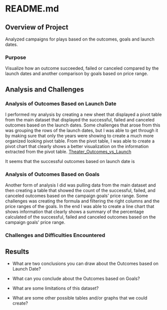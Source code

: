 # README.md

## Overview of Project
Analyzed campaigns for plays based on the outcomes, goals and launch dates.
### Purpose
Visualize how an outcome succeeded, failed or canceled compared by the launch dates and another comparison by goals based on price range.
## Analysis and Challenges

### Analysis of Outcomes Based on Launch Date
I performed my analysis by creating a new sheet that displayed a pivot table from the main dataset that displayed the successful, failed and canceled outcomes based on the launch dates. Some challenges that arose from this was grouping the rows of the launch dates, but I was able to get through it by making sure that only the years were showing to create a much more organized looking pivot table. From the pivot table, I was able to create a pivot chart that clearly shows a better visualization on the information extracted from the pivot table.
[Theater_Outcomes_vs_Launch](path/to/image.png)

It seems that the successful outcomes based on launch date is 
### Analysis of Outcomes Based on Goals
Another form of analysis I did was pulling data from the main dataset and then creating a table that showed the count of the successful, failed, and canceled outcomes based on the campaign goals' price range. Some challenges was creating the formula and filtering the right columns and the price ranges of the goals. In the end I was able to create a line chart that shows information that clearly shows a summary of the percentage calculated of the successful, failed and canceled outcomes based on the campaign goals' price range.
### Challenges and Difficulties Encountered

## Results

- What are two conclusions you can draw about the Outcomes based on Launch Date?

- What can you conclude about the Outcomes based on Goals?

- What are some limitations of this dataset?

- What are some other possible tables and/or graphs that we could create?

